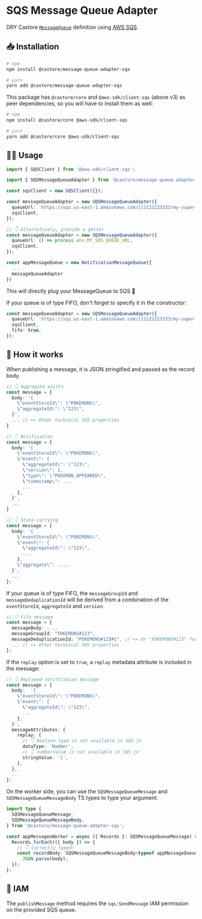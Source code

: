 # SQS Message Queue Adapter

DRY Castore [`MessageQueue`](https://github.com/castore-dev/castore/#--messagequeue) definition using [AWS SQS](https://aws.amazon.com/sqs/).

## 📥 Installation

```bash
# npm
npm install @castore/message-queue-adapter-sqs

# yarn
yarn add @castore/message-queue-adapter-sqs
```

This package has `@castore/core` and `@aws-sdk/client-sqs` (above v3) as peer dependencies, so you will have to install them as well:

```bash
# npm
npm install @castore/core @aws-sdk/client-sqs

# yarn
yarn add @castore/core @aws-sdk/client-sqs
```

## 👩‍💻 Usage

```ts
import { SQSClient } from '@aws-sdk/client-sqs';

import { SQSMessageQueueAdapter } from '@castore/message-queue-adapter-sqs';

const sqsClient = new SQSClient({});

const messageQueueAdapter = new SQSMessageQueueAdapter({
  queueUrl: 'https://sqs.us-east-1.amazonaws.com/111122223333/my-super-queue',
  sqsClient,
});

// 👇 Alternatively, provide a getter
const messageQueueAdapter = new SQSMessageQueueAdapter({
  queueUrl: () => process.env.MY_SQS_QUEUE_URL,
  sqsClient,
});

const appMessageQueue = new NotificationMessageQueue({
  ...
  messageQueueAdapter
})
```

This will directly plug your MessageQueue to SQS 🙌

If your queue is of type FIFO, don't forget to specify it in the constructor:

```ts
const messageQueueAdapter = new SQSMessageQueueAdapter({
  queueUrl: 'https://sqs.us-east-1.amazonaws.com/111122223333/my-super-queue',
  sqsClient,
  fifo: true,
});
```

## 🤔 How it works

When publishing a message, it is JSON stringified and passed as the record body.

```ts
// 👇 Aggregate exists
const message = {
  body: '{
    \"eventStoreId\": \"POKEMONS\",
    \"aggregateId\": \"123\",
  }',
  ... // <= Other technical SQS properties
}
```

```ts
// 👇 Notification
const message = {
  body: '{
    \"eventStoreId\": \"POKEMONS\",
    \"event\": {
      \"aggregateId\": \"123\",
      \"version\": 1,
      \"type\": \"POKEMON_APPEARED\",
      \"timestamp\": ...
      ...
    },
  }',
  ...
}
```

```ts
// 👇 State-carrying
const message = {
  body: '{
    \"eventStoreId\": \"POKEMONS\",
    \"event\": {
      \"aggregateId\": \"123\",
      ...
    },
    \"aggregate\": ...,
  }',
  ...
};
```

If your queue is of type FIFO, the `messageGroupId` and `messageDeduplicationId` will be derived from a combination of the `eventStoreId`, `aggregateId` and `version`:

```ts
// 👇 Fifo message
const message = {
  messageBody: ...,
  messageGroupId: "POKEMONS#123",
  messageDeduplicationId: "POKEMONS#123#1", // <= Or "POKEMONS#123" for AggregateExistsMessageQueues
  ... // <= Other technical SQS properties
};
```

If the `replay` option is set to `true`, a `replay` metadata attribute is included in the message:

```ts
// 👇 Replayed notification message
const message = {
  body:  '{
    \"eventStoreId\": \"POKEMONS\",
    \"event\": {
      \"aggregateId\": \"123\",
      ...
    },
  }',
  messageAttributes: {
    replay: {
      // 👇 boolean type is not available in SQS 🤷‍♂️
      dataType: 'Number',
      // 👇 numberValue is not available in SQS 🤷‍♂️
      stringValue: '1',
    },
  },
  ...
};
```

On the worker side, you can use the `SQSMessageQueueMessage` and `SQSMessageQueueMessageBody` TS types to type your argument:

```ts
import type {
  SQSMessageQueueMessage,
  SQSMessageQueueMessageBody,
} from '@castore/message-queue-adapter-sqs';

const appMessagesWorker = async ({ Records }: SQSMessageQueueMessage) => {
  Records.forEach(({ body }) => {
    // 👇 Correctly typed!
    const recordBody: SQSMessageQueueMessageBody<typeof appMessageQueue> =
      JSON.parse(body);
  });
};
```

## 🔑 IAM

The `publishMessage` method requires the `sqs:SendMessage` IAM permission on the provided SQS queue.
